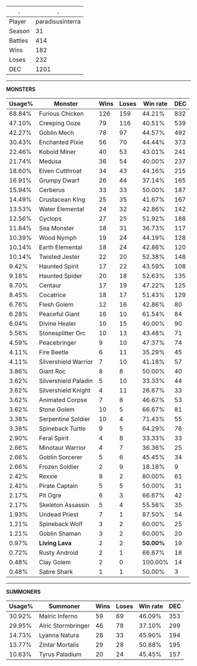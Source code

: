 .|.
|-|-
Player|paradisusinterra
Season|31
Battles|414
Wins|182
Loses|232
DEC|1201

---
**MONSTERS**

Usage%|Monster|Wins|Loses|Win rate|DEC|
-|-|-|-|-|-|
68.84%|Furious Chicken|126|159|44.21%|832|
47.10%|Creeping Ooze|79|116|40.51%|539|
42.27%|Goblin Mech|78|97|44.57%|492|
30.43%|Enchanted Pixie|56|70|44.44%|373|
22.46%|Kobold Miner|40|53|43.01%|241|
21.74%|Medusa|36|54|40.00%|237|
18.60%|Elven Cutthroat|34|43|44.16%|215|
16.91%|Grumpy Dwarf|26|44|37.14%|165|
15.94%|Cerberus|33|33|50.00%|187|
14.49%|Crustacean King|25|35|41.67%|167|
13.53%|Water Elemental|24|32|42.86%|142|
12.56%|Cyclops|27|25|51.92%|188|
11.84%|Sea Monster|18|31|36.73%|117|
10.39%|Wood Nymph|19|24|44.19%|128|
10.14%|Earth Elemental|18|24|42.86%|120|
10.14%|Twisted Jester|22|20|52.38%|148|
9.42%|Haunted Spirit|17|22|43.59%|108|
9.18%|Haunted Spider|20|18|52.63%|135|
8.70%|Centaur|17|19|47.22%|125|
8.45%|Cocatrice|18|17|51.43%|129|
6.76%|Flesh Golem|12|16|42.86%|80|
6.28%|Peaceful Giant|16|10|61.54%|84|
6.04%|Divine Healer|10|15|40.00%|90|
5.56%|Stonesplitter Orc|10|13|43.48%|71|
4.59%|Peacebringer|9|10|47.37%|74|
4.11%|Fire Beetle|6|11|35.29%|45|
4.11%|Silvershield Warrior|7|10|41.18%|57|
3.86%|Giant Roc|8|8|50.00%|40|
3.62%|Silvershield Paladin|5|10|33.33%|44|
3.62%|Silvershield Knight|4|11|26.67%|33|
3.62%|Animated Corpse|7|8|46.67%|53|
3.62%|Stone Golem|10|5|66.67%|81|
3.38%|Serpentine Soldier|10|4|71.43%|55|
3.38%|Spineback Turtle|9|5|64.29%|76|
2.90%|Feral Spirit|4|8|33.33%|33|
2.66%|Minotaur Warrior|4|7|36.36%|25|
2.66%|Goblin Sorcerer|5|6|45.45%|34|
2.66%|Frozen Soldier|2|9|18.18%|9|
2.42%|Rexxie|8|2|80.00%|61|
2.42%|Pirate Captain|5|5|50.00%|31|
2.17%|Pit Ogre|6|3|66.67%|42|
2.17%|Skeleton Assassin|5|4|55.56%|35|
1.93%|Undead Priest|7|1|87.50%|54|
1.21%|Spineback Wolf|3|2|60.00%|25|
1.21%|Goblin Shaman|3|2|60.00%|20|
0.97%|**Living Lava**|2|2|**50.00%**|19|
0.72%|Rusty Android|2|1|66.67%|18|
0.48%|Clay Golem|2|0|100.00%|14|
0.48%|Sabre Shark|1|1|50.00%|3|

---
**SUMMONERS**

Usage%|Summoner|Wins|Loses|Win rate|DEC|
-|-|-|-|-|-|
30.92%|Malric Inferno|59|69|46.09%|353|
29.95%|Alric Stormbringer|46|78|37.10%|299|
14.73%|Lyanna Natura|28|33|45.90%|194|
13.77%|Zintar Mortalis|29|28|50.88%|195|
10.63%|Tyrus Paladium|20|24|45.45%|157|
